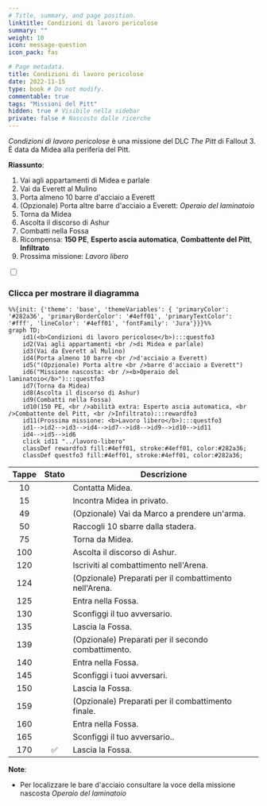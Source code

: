 ```yaml
---
# Title, summary, and page position.
linktitle: Condizioni di lavoro pericolose
summary: ""
weight: 10
icon: message-question
icon_pack: fas

# Page metadata.
title: Condizioni di lavoro pericolose
date: 2022-11-15
type: book # Do not modify.
commentable: true
tags: "Missioni del Pitt"
hidden: true # Visibile nella sidebar
private: false # Nascosto dalle ricerche
---
```



<div class="fo3">


*Condizioni di lavoro pericolose* è una missione del DLC *The Pitt* di Fallout 3. È data da Midea alla periferia del Pitt.

**Riassunto**:
1. Vai agli appartamenti di Midea e parlale
2. Vai da Everett al Mulino
3. Porta almeno 10 barre d'acciaio a Everett
4. (Opzionale) Porta altre barre d'acciaio a Everett: *Operaio del laminatoio*
5. Torna da Midea
6. Ascolta il discorso di Ashur
7. Combatti nella Fossa
8. Ricompensa: **150 PE**, **Esperto ascia automatica**, **Combattente del Pitt**, **Infiltrato**
9. Prossima missione: *Lavoro libero*


<section class="chart-collapse">
<input type="checkbox" name="collapse2" id="handle2">
<h3 class="handle">
<label for="handle2">Clicca per mostrare il diagramma</label>
</h3>
<div class="content">

```mermaid
%%{init: {'theme': 'base', 'themeVariables': { 'primaryColor': '#282a36', 'primaryBorderColor': '#4eff01', 'primaryTextColor': '#fff', 'lineColor': '#4eff01', 'fontFamily': 'Jura'}}}%%
graph TD;
    id1(<b>Condizioni di lavoro pericolose</b>):::questfo3
    id2(Vai agli appartamenti <br />di Midea e parlale)
    id3(Vai da Everett al Mulino)
    id4(Porta almeno 10 barre <br />d'acciaio a Everett)
    id5("(Opzionale) Porta altre <br />barre d'acciaio a Everett")
    id6("Missione nascosta: <br /><b>Operaio del laminatoio</b>"):::questfo3
    id7(Torna da Midea) 
    id8(Ascolta il discorso di Ashur)
    id9(Combatti nella Fossa)
    id10(150 PE, <br />abilità extra: Esperto ascia automatica, <br />Combattente del Pitt, <br />Infiltrato):::rewardfo3
    id11(Prossima missione: <b>Lavoro libero</b>):::questfo3
    id1-->id2-->id3-->id4-->id7-->id8-->id9-->id10-->id11
    id4-->id5-->id6
    click id11 "../lavoro-libero"
    classDef rewardfo3 fill:#4eff01, stroke:#4eff01, color:#282a36;
    classDef questfo3 fill:#4eff01, stroke:#4eff01, color:#282a36;
```

</div>
</section>

| Tappe |       Stato        | Descrizione                                            |
|:-----:|:------------------:| ------------------------------------------------------ |
|  10   |                    | Contatta Midea.                                        |
|  15   |                    | Incontra Midea in privato.                             |
|  49   |                    | (Opzionale) Vai da Marco a prendere un'arma.           |
|  50   |                    | Raccogli 10 sbarre dalla stadera.                      |
|  75   |                    | Torna da Midea.                                        |
|  100  |                    | Ascolta il discorso di Ashur.                          |
|  120  |                    | Iscriviti al combattimento nell'Arena.                 |
|  124  |                    | (Opzionale) Preparati per il combattimento nell'Arena. |
|  125  |                    | Entra nella Fossa.                                     |
|  130  |                    | Sconfiggi il tuo avversario.                           |
|  135  |                    | Lascia la Fossa.                                       |
|  139  |                    | (Opzionale) Preparati per il secondo combattimento.    |
|  140  |                    | Entra nella Fossa.                                     |
|  145  |                    | Sconfiggi i tuoi avversari.                            |
|  150  |                    | Lascia la Fossa.                                       |
|  159  |                    | (Opzionale) Preparati per il combattimento finale.     |
|  160  |                    | Entra nella Fossa.                                     |
|  165  |                    | Sconfiggi il tuo avversario..                          |
|  170  | :white_check_mark: | Lascia la Fossa.                                       |

**Note**:
- Per localizzare le bare d'acciaio consultare la voce della missione nascosta *Operaio del laminatoio* 

</div>